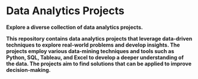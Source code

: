 # Data Analytics Projects
**Explore a diverse collection of data analytics projects.**

**This repository contains data analytics projects that leverage data-driven techniques to explore real-world problems and develop insights. The projects employ various data-mining techniques and tools such as Python, SQL, Tableau, and Excel to develop a deeper understanding of the data. The projects aim to find solutions that can be applied to improve decision-making.**
